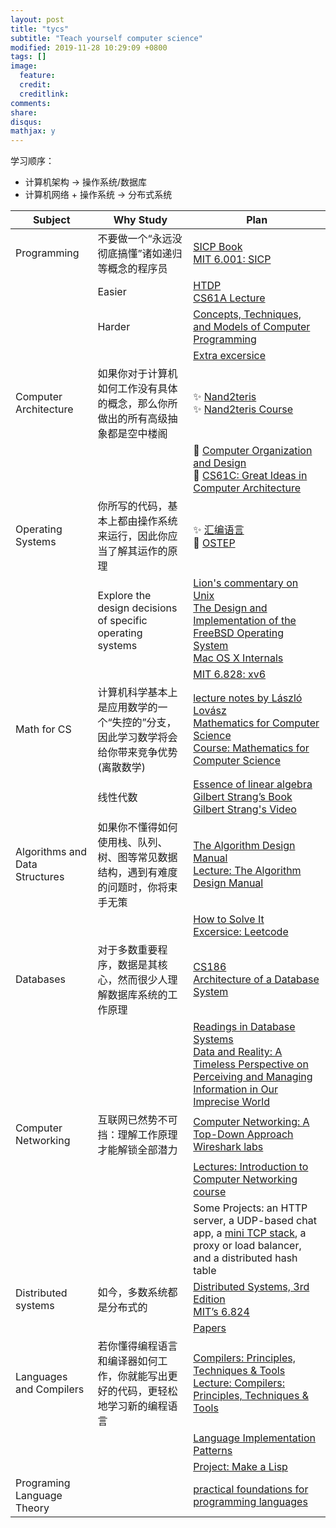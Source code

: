```yaml
---
layout: post
title: "tycs"
subtitle: "Teach yourself computer science"
modified: 2019-11-28 10:29:09 +0800
tags: []
image:
  feature: 
  credit: 
  creditlink: 
comments: 
share: 
disqus: 
mathjax: y
---
```




学习顺序：

- 计算机架构 -> 操作系统/数据库
- 计算机网络 + 操作系统 -> 分布式系统

| **Subject**                    | **Why Study**                                                | **Plan**                                                     |
| ------------------------------ | ------------------------------------------------------------ | ------------------------------------------------------------ |
| Programming                    | 不要做一个“永远没彻底搞懂”诸如递归等概念的程序员             | [SICP Book](https://mitpress.mit.edu/sites/default/files/sicp/full-text/book/book.html)<br />[MIT 6.001: SICP](https://ocw.mit.edu/courses/electrical-engineering-and-computer-science/6-001-structure-and-interpretation-of-computer-programs-spring-2005/video-lectures/) |
|                                | Easier                                                       | [HTDP](http://www.htdp.org/)<br />[CS61A Lecture](https://archive.org/details/ucberkeley-webcast-PL3E89002AA9B9879E?sort=titleSorter) |
|                                | Harder                                                       | [Concepts, Techniques, and Models of Computer Programming](https://book.douban.com/subject/1782316/) |
|                                |                                                              | [Extra excersice](http://exercism.io/)                       |
| Computer Architecture          | 如果你对于计算机如何工作没有具体的概念，那么你所做出的所有高级抽象都是空中楼阁 | ✨ [Nand2teris](http://www.nand2tetris.org/)<br />✨ [Nand2teris Course](https://www.coursera.org/learn/build-a-computer) |
|                                |                                                              | 👾 [Computer Organization and Design](https://smile.amazon.com/Computer-Organization-Design-Fifth-Architecture/dp/0124077269)<br />👾 [CS61C: Great Ideas in Computer Architecture](http://inst.eecs.berkeley.edu/~cs61c/sp15/) |
| Operating Systems              | 你所写的代码，基本上都由操作系统来运行，因此你应当了解其运作的原理 | ✨ [汇编语言](https://book.douban.com/subject/3037562/)<br />👾 [OSTEP](http://pages.cs.wisc.edu/~remzi/OSTEP/) |
|                                | Explore the design decisions of specific operating systems   | [Lion's commentary on Unix](https://www.amazon.com/Lions-Commentary-Unix-John/dp/1573980137/)<br />[The Design and Implementation of the FreeBSD Operating System](https://www.amazon.com/Design-Implementation-FreeBSD-Operating-System/dp/0321968972/)<br />[Mac OS X Internals](https://www.amazon.com/Mac-OS-Internals-Systems-Approach/dp/0321278542/) |
|                                |                                                              | [MIT 6.828: xv6](https://pdos.csail.mit.edu/6.828/2016/xv6.html) |
| Math for CS                    | 计算机科学基本上是应用数学的一个“失控的”分支，因此学习数学将会给你带来竞争优势(离散数学) | [lecture notes by László Lovász](http://www.cs.elte.hu/~lovasz/dmbook.ps)<br />[Mathematics for Computer Science](https://book.douban.com/subject/33396340/) <br />[Course: Mathematics for Computer Science](https://ocw.mit.edu/courses/electrical-engineering-and-computer-science/6-042j-mathematics-for-computer-science-fall-2010/video-lectures/) |
|                                | 线性代数                                                     | [Essence of linear algebra](https://www.youtube.com/playlist?list=PLZHQObOWTQDPD3MizzM2xVFitgF8hE_ab)<br />[Gilbert Strang’s Book](https://book.douban.com/subject/34820335/)<br />[Gilbert Strang's Video](https://ocw.mit.edu/courses/mathematics/18-06-linear-algebra-spring-2010/video-lectures/) |
| Algorithms and Data Structures | 如果你不懂得如何使用栈、队列、树、图等常见数据结构，遇到有难度的问题时，你将束手无策 | [The Algorithm Design Manual](https://smile.amazon.com/Algorithm-Design-Manual-Steven-Skiena/dp/1848000693/)<br />[Lecture: The Algorithm Design Manual](https://www.youtube.com/watch?v=A2bFN3MyNDA&list=PLOtl7M3yp-DX32N0fVIyvn7ipWKNGmwpp) |
|                                |                                                              | [How to Solve It](https://book.douban.com/subject/2124114/)<br />[Excersice: Leetcode](https://leetcode.com/) |
| Databases                      | 对于多数重要程序，数据是其核心，然而很少人理解数据库系统的工作原理 | [CS186](https://archive.org/details/UCBerkeley_Course_Computer_Science_186)<br />[Architecture of a Database System](http://db.cs.berkeley.edu/papers/fntdb07-architecture.pdf) |
|                                |                                                              | [Readings in Database Systems](https://book.douban.com/subject/2256069/)<br />[Data and Reality: A Timeless Perspective on Perceiving and Managing Information in Our Imprecise World](https://book.douban.com/subject/17915870/) |
| Computer Networking            | 互联网已然势不可挡：理解工作原理才能解锁全部潜力             | [Computer Networking: A Top-Down Approach](https://smile.amazon.com/Computer-Networking-Top-Down-Approach-7th/dp/0133594149/)<br />[Wireshark labs](http://www-net.cs.umass.edu/wireshark-labs/) |
|                                |                                                              | [Lectures: Introduction to Computer Networking course](https://lagunita.stanford.edu/courses/Engineering/Networking-SP/SelfPaced/about) |
|                                |                                                              | Some Projects: an HTTP server, a UDP-based chat app, a [mini TCP stack](http://jvns.ca/blog/2014/08/12/what-happens-if-you-write-a-tcp-stack-in-python/), a proxy or load balancer, and a distributed hash table |
| Distributed systems            | 如今，多数系统都是分布式的                                   | [Distributed Systems, 3rd Edition](https://www.distributed-systems.net/index.php/books/distributed-systems-3rd-edition-2017/)<br />[MIT’s 6.824](https://www.youtube.com/watch?v=hBWfjkGKRas&list=PLkcQbKbegkMqiWf7nF8apfMRL4P4sw8UL) |
|                                |                                                              | [Papers](http://dsrg.pdos.csail.mit.edu/papers/)             |
| Languages and Compilers        | 若你懂得编程语言和编译器如何工作，你就能写出更好的代码，更轻松地学习新的编程语言 | [Compilers: Principles, Techniques & Tools](https://smile.amazon.com/Compilers-Principles-Techniques-Tools-2nd/dp/0321486811)<br />[Lecture: Compilers: Principles, Techniques & Tools](https://lagunita.stanford.edu/courses/Engineering/Compilers/Fall2014/about) |
|                                |                                                              | [Language Implementation Patterns](https://smile.amazon.com/Language-Implementation-Patterns-Domain-Specific-Programming/dp/193435645X/) |
|                                |                                                              | [Project: Make a Lisp](https://github.com/kanaka/mal)        |
| Programing Language Theory     |                                                              | [practical foundations for programming languages](https://www.cs.cmu.edu/~rwh/pfpl/2nded.pdf) |

